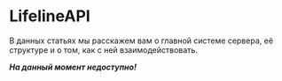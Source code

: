 # LifelineAPI

В данных статьях мы расскажем вам о главной системе сервера, её структуре и о том, как с ней взаимодействовать.

***На данный момент недоступно!***
